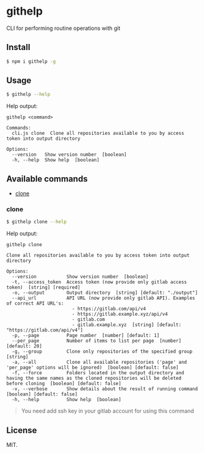 # githelp

CLI for performing routine operations with git

## Install

```sh
$ npm i githelp -g
```

## Usage

```sh
$ githelp --help
```
Help output:
```
githelp <command>

Commands:
  cli.js clone  Clone all repositories available to you by access token into output directory

Options:
  --version   Show version number  [boolean]
  -h, --help  Show help  [boolean]
```

## Available commands

* [clone](#clone)

### clone

```sh
$ githelp clone --help
```
Help output:
```
githelp clone

Clone all repositories available to you by access token into output directory

Options:
  --version           Show version number  [boolean]
  -t, --access_token  Access token (now provide only gitlab access token)  [string] [required]
  -o, --output        Output directory  [string] [default: "./output"]
  --api_url           API URL (now provide only gitlab API). Examples of correct API URL's:
                        - https://gitlab.com/api/v4
                        - https://gitlab.example.xyz/api/v4
                        - gitlab.com
                        - gitlab.example.xyz  [string] [default: "https://gitlab.com/api/v4"]
  -p, --page          Page number  [number] [default: 1]
  --per_page          Number of items to list per page  [number] [default: 20]
  -g, --group         Clone only repositories of the specified group  [string]
  -a, --all           Clone all available repositories ('page' and 'per_page' options will be ignored)  [boolean] [default: false]
  -f, --force         Folders located in the output directory and having the same names as the cloned repositories will be deleted before cloning  [boolean] [default: false]
  -v, --verbose       Show details about the result of running command  [boolean] [default: false]
  -h, --help          Show help  [boolean]
 ```
 
 > You need add ssh key in your gitlab account for using this command

## License

MIT.